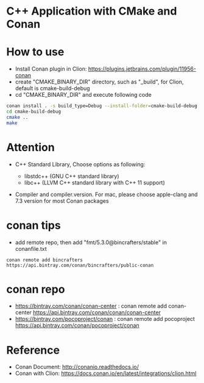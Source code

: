C++ Application with CMake and Conan
============

# How to use 

* Install Conan plugin in Clion: https://plugins.jetbrains.com/plugin/11956-conan
* create "CMAKE_BINARY_DIR" directory, such as "_build", for Clion, default is cmake-build-debug
* cd  "CMAKE_BINARY_DIR" and execute following code

```bash
conan install . -s build_type=Debug --install-folder=cmake-build-debug
cd cmake-build-debug
cmake ..
make
```

# Attention

* C++ Standard Library, Choose options as following: 

    * libstdc++ (GNU C++ standard library)
    * libc++ (LLVM C++ standard library with C++ 11 support)

* Compiler and compiler.version. For mac, please choose apple-clang and 7.3 version for most Conan packages


# conan tips

* add remote repo, then add "fmt/5.3.0@bincrafters/stable" in conanfile.txt
```
conan remote add bincrafters https://api.bintray.com/conan/bincrafters/public-conan
```

# conan repo

* https://bintray.com/conan/conan-center : conan remote add conan-center https://api.bintray.com/conan/conan/conan-center 
* https://bintray.com/pocoproject/conan  : conan remote add pocoproject https://api.bintray.com/conan/pocoproject/conan 

# Reference

* Conan Document: http://conanio.readthedocs.io/
* Conan with Clion: https://docs.conan.io/en/latest/integrations/clion.html


